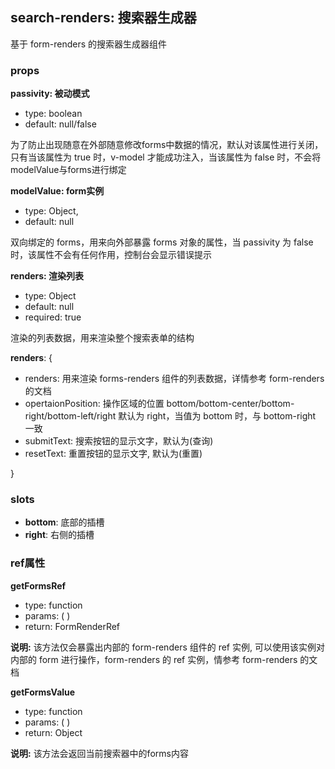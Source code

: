 ## search-renders: 搜索器生成器 
基于 form-renders 的搜索器生成器组件

### props
**passivity: 被动模式**
* type: boolean
* default: null/false

为了防止出现随意在外部随意修改forms中数据的情况，默认对该属性进行关闭，只有当该属性为 true 时，v-model 才能成功注入，当该属性为 false 时，不会将modelValue与forms进行绑定

**modelValue: form实例**
* type: Object,
* default: null

双向绑定的 forms，用来向外部暴露 forms 对象的属性，当 passivity 为 false 时，该属性不会有任何作用，控制台会显示错误提示

**renders: 渲染列表**
*  type: Object
*  default: null
*  required: true

渲染的列表数据，用来渲染整个搜索表单的结构
  
  **renders**: {
  * renders: 用来渲染 forms-renders 组件的列表数据，详情参考 form-renders 的文档
  * opertaionPosition: 操作区域的位置 bottom/bottom-center/bottom-right/bottom-left/right 默认为 right，当值为 bottom 时，与 bottom-right 一致
  * submitText: 搜索按钮的显示文字，默认为(查询)
  * resetText: 重置按钮的显示文字, 默认为(重置)
  
  }

  
### slots
* **bottom**: 底部的插槽
* **right**: 右侧的插槽


### ref属性
**getFormsRef**
  * type: function
  * params: ( )
  * return: FormRenderRef
  
  **说明:** 该方法仅会暴露出内部的 form-renders 组件的 ref 实例, 可以使用该实例对 内部的 form 进行操作，form-renders 的 ref 实例，情参考 form-renders 的文档

**getFormsValue**
  * type: function
  * params: ( )
  * return: Object
  
  **说明:** 该方法会返回当前搜索器中的forms内容
